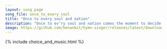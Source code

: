 ```yaml
---
layout: song_page
song_file: once_to_every_soul
title: "Once to every soul and nation"
description: "Once to ev’ry soul and nation comes the moment to decide, in the strife of truth with falsehood, for the good or evil side;  Then to side with truth i... english secular 4part chords"
image: https://github.com/kenanbit/hymn-singer/releases/latest/download/once_to_every_soul-trad.png
---
```


{% include choice_and_music.html %}